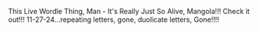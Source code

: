 This Live Wordle Thing, Man - It's Really Just So Alive, Mangola!!!
Check it out!!! 11-27-24...repeating letters, gone, duolicate letters, Gone!!!!
